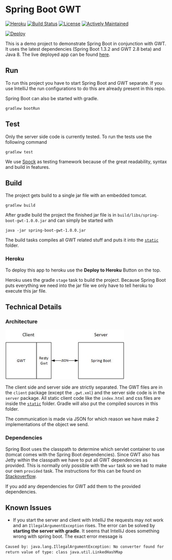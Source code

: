 # Spring Boot GWT

[![Heroku](http://heroku-badge.herokuapp.com/?app=spring-boot-gwt&style=flat)](https://spring-boot-gwt.herokuapp.com/)
[![Build Status](https://img.shields.io/travis/feedm3/spring-boot-gwt.svg)](https://travis-ci.org/feedm3/spring-boot-gwt.svg?style=flat-square)
[![License](http://img.shields.io/:license-mit-blue.svg?style=flat-square)](http://badges.mit-license.org)
[![Actively Maintained](https://maintained.tech/badge.svg)](https://maintained.tech/)

[![Deploy](https://www.herokucdn.com/deploy/button.svg)](https://heroku.com/deploy?template=https://github.com/feedm3/spring-boot-gwt/blob/master)

This is a demo project to demonstrate Spring Boot in conjunction with GWT. It uses the latest
dependencies (Spring Boot 1.3.2 and GWT 2.8 beta) and Java 8. The live deployed app can be found [here](https://spring-boot-gwt.herokuapp.com/).

## Run

To run this project you have to start Spring Boot and GWT separate. If you use IntelliJ the run configurations
to do this are already present in this repo.

Spring Boot can also be started with gradle.

```
gradlew bootRun
```

## Test

Only the server side code is currently tested. To run the tests use the following command

```
gradlew test
```

We use [Spock](https://github.com/spockframework/spock) as testing framework because of the great
readability, syntax and build in features.

## Build

The project gets build to a single jar file with an embedded tomcat.

```
gradlew build
```

After gradle build the project the finished jar file is in `build/libs/spring-boot-gwt-1.0.0.jar`
and can simply be started with

```
java -jar spring-boot-gwt-1.0.0.jar
```

The build tasks compiles all GWT related stuff and puts it into the [`static`](src/main/resources/static) folder.

### Heroku

To deploy this app to heroku use the __Deploy to Heroku__ Button on the top.

Heroku uses the gradle `stage` task to build the project. Because Spring Boot puts everything we
need into the jar file we only have to tell heroku to execute this jar file.

## Technical Details

### Architecture

![Architecture](docs/architecture.jpg)

The client side and server side are strictly separated. The GWT files are in the `client` package
(except the `.gwt.xml`) and the server side code is in the `server` package. All static client code
like the `index.html` and css files are inside the [`static`](src/main/resources/static) folder. Gradle
will also put the compiled sources in this folder.

The communication is made via JSON for which reason we have make 2 implementations of the object we send.

### Dependencies

Spring Boot uses the classpath to determine which servlet container to use (tomcat comes with the Spring
Boot dependencies). Since GWT also has Jetty within the classpath we have to put all GWT dependencies
as provided. This is normally only possible with the `war` task so we had to make our own `provided` task.
The instructions for this can be found on [Stackoverflow](http://stackoverflow.com/a/20841280/3141881).

If you add any dependencies for GWT add them to the provided dependencies.

## Known Issues

- If you start the server and client with IntelliJ the requests may not work and an `IllegalArgumentException`
rises. The error can be solved by __starting the server with gradle__. It seems that IntelliJ does something
wrong with spring boot. The exact error message is

```Caused by: java.lang.IllegalArgumentException: No converter found for return value of type: class java.util.LinkedHashMap```